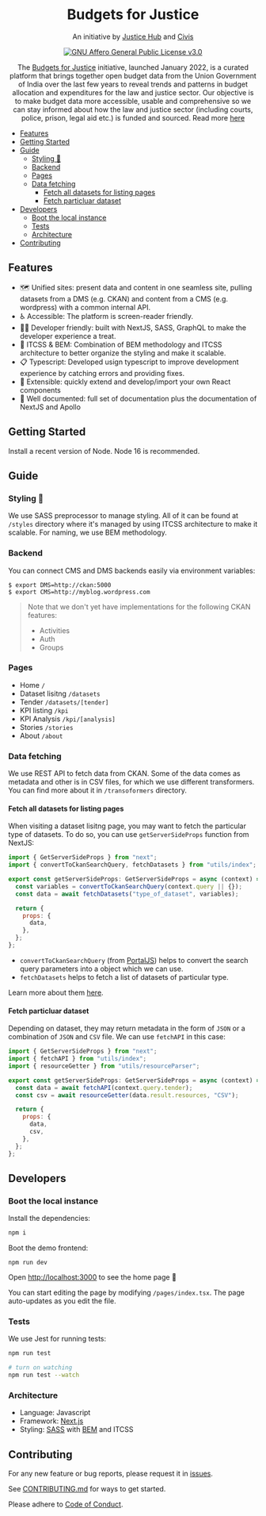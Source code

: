 <h1 align="center">Budgets for Justice</h1>
<p align="center">An initiative by <a href="https://justicehub.in/">Justice Hub</a> and <a href="https://civis.vote/">Civis</a></p>
<p align="center">
<a href="https://github.com/justicehub-in/budget-for-justice/blob/main/LICENSE">
<img alt="GNU Affero General Public License v3.0" src="https://img.shields.io/badge/License-AGPL_v3-blue.svg"/>
</a>
</p>
<p align="center">The <a href='https://budgets.justicehub.in'>Budgets for Justice</a> initiative, launched January 2022, is a curated platform that brings together open budget data from the Union Government of India over the last few years to reveal trends and patterns in budget allocation and expenditures for the law and justice sector. Our objective is to make budget data more accessible, usable and comprehensive so we can stay informed about how the law and justice sector (including courts, police, prison, legal aid etc.) is funded and sourced. Read more <a href='https://budgets.justicehub.in/about'>here</a></p>

- [Features](#features)
- [Getting Started](#getting-started)
- [Guide](#guide)
  - [Styling 🎨](#styling-)
  - [Backend](#backend)
  - [Pages](#pages)
  - [Data fetching](#data-fetching)
    - [Fetch all datasets for listing pages](#fetch-all-datasets-for-listing-pages)
    - [Fetch particluar dataset](#fetch-particluar-dataset)
- [Developers](#developers)
  - [Boot the local instance](#boot-the-local-instance)
  - [Tests](#tests)
  - [Architecture](#architecture)
- [Contributing](#contributing)

## Features

- 🗺️ Unified sites: present data and content in one seamless site, pulling datasets from a DMS (e.g. CKAN) and content from a CMS (e.g. wordpress) with a common internal API.
- ♿ Accessible: The platform is screen-reader friendly.
- 👩‍💻 Developer friendly: built with NextJS, SASS, GraphQL to make the developer experience a treat.
- 🚀 ITCSS & BEM: Combination of BEM methodology and ITCSS architecture to better organize the styling and make it scalable.
- 📋 Typescript: Developed usign typescript to improve development experience by catching errors and providing fixes.
- 🧱 Extensible: quickly extend and develop/import your own React components
- 📝 Well documented: full set of documentation plus the documentation of NextJS and Apollo

## Getting Started

Install a recent version of Node. Node 16 is recommended.

## Guide

### Styling 🎨

We use SASS preprocessor to manage styling. All of it can be found at `/styles` directory where it's managed by using ITCSS architecture to make it scalable. For naming, we use BEM methodology.

### Backend

You can connect CMS and DMS backends easily via environment variables:

```console
$ export DMS=http://ckan:5000
$ export CMS=http://myblog.wordpress.com
```

> Note that we don't yet have implementations for the following CKAN features:
>
> - Activities
> - Auth
> - Groups

### Pages

- Home `/`
- Dataset lisitng `/datasets`
- Tender `/datasets/[tender]`
- KPI listing `/kpi`
- KPI Analysis `/kpi/[analysis]`
- Stories `/stories`
- About `/about`

### Data fetching

We use REST API to fetch data from CKAN. Some of the data comes as metadata and other is in CSV files, for which we use different transformers. You can find more about it in `/transoformers` directory.

#### Fetch all datasets for listing pages

When visiting a dataset lisitng page, you may want to fetch the particular type of datasets. To do so, you can use `getServerSideProps` function from NextJS:

```javascript
import { GetServerSideProps } from "next";
import { convertToCkanSearchQuery, fetchDatasets } from "utils/index";

export const getServerSideProps: GetServerSideProps = async (context) => {
  const variables = convertToCkanSearchQuery(context.query || {});
  const data = await fetchDatasets("type_of_dataset", variables);

  return {
    props: {
      data,
    },
  };
};
```

- `convertToCkanSearchQuery` (from [PortalJS](https://github.com/datopian/portal.js)) helps to convert the search query parameters into a object which we can use.
- `fetchDatasets` helps to fetch a list of datasets of particular type.

Learn more about them [here](utils/README.md).

#### Fetch particluar dataset

Depending on dataset, they may return metadata in the form of `JSON` or a combination of `JSON` and `CSV` file. We can use `fetchAPI` in this case:

```javascript
import { GetServerSideProps } from "next";
import { fetchAPI } from "utils/index";
import { resourceGetter } from "utils/resourceParser";

export const getServerSideProps: GetServerSideProps = async (context) => {
  const data = await fetchAPI(context.query.tender);
  const csv = await resourceGetter(data.result.resources, "CSV");

  return {
    props: {
      data,
      csv,
    },
  };
};
```

## Developers

### Boot the local instance

Install the dependencies:

```bash
npm i
```

Boot the demo frontend:

```console
npm run dev
```

Open [http://localhost:3000](http://localhost:3000) to see the home page 🎉

You can start editing the page by modifying `/pages/index.tsx`. The page auto-updates as you edit the file.

### Tests

We use Jest for running tests:

```bash
npm run test

# turn on watching
npm run test --watch
```

### Architecture

- Language: Javascript
- Framework: [Next.js](https://nextjs.com/)
- Styling: [SASS](https://sass-lang.com/) with [BEM](http://getbem.com/) and ITCSS

## Contributing

For any new feature or bug reports, please request it in [issues](https://github.com/justicehub-in/budget-for-justice/issues).

See [CONTRIBUTING.md](https://github.com/justicehub-in/budget-for-justice/blob/main/CONTRIBUTING.md) for ways to get started.

Please adhere to [Code of Conduct](https://docs.google.com/document/d/11q5eXXm0qJE6ljtTC39t_5X5XYwoQKh95fsYxExoGlw/preview).
